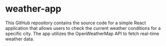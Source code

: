 # weather-app
This GitHub repository contains the source code for a simple React application that allows users to check the current weather conditions for a specific city. The app utilizes the OpenWeatherMap API to fetch real-time weather data.
